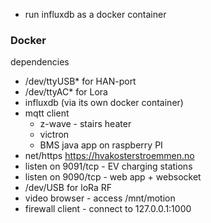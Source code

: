 - run influxdb as a docker container 

### Docker
dependencies
- /dev/ttyUSB* for HAN-port
- /dev/ttyAC* for Lora
- influxdb (via its own docker container)
- mqtt client
  - z-wave - stairs heater
  - victron
  - BMS java app on raspberry PI
- net/https https://hvakosterstroemmen.no
- listen on 9091/tcp - EV charging stations
- listen on 9090/tcp - web app + websocket
- /dev/USB for loRa RF
- video browser - access /mnt/motion
- firewall client - connect to 127.0.0.1:1000

